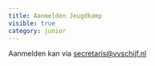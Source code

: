 ```yaml
---
title: Aanmelden Jeugdkamp
visible: true
category: junior
---
```

Aanmelden kan via secretaris@vvschijf.nl